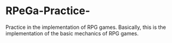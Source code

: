 # RPeGa-Practice-
Practice in the implementation of RPG games. Basically, this is the implementation of the basic mechanics of RPG games. 
